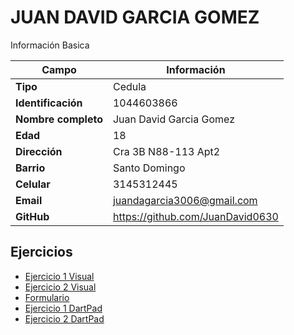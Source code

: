 # JUAN DAVID GARCIA GOMEZ
Información Basica

| Campo | Información |
| --- | --- |
| **Tipo** | Cedula |
| **Identificación** | 1044603866 |
| **Nombre completo** | Juan David Garcia Gomez |
| **Edad** | 18 |
| **Dirección** | Cra 3B N88-113 Apt2 |
| **Barrio** | Santo Domingo |
| **Celular** | 3145312445 |
| **Email** | juandagarcia3006@gmail.com |
| **GitHub** | https://github.com/JuanDavid0630 |

## Ejercicios
- [Ejercicio 1 Visual](ejercicio.md)
- [Ejercicio 2 Visual](ejercicio_2.md)
- [Formulario](C:\Users\terob\Documents\GitHub\ADSO2558427\juan_david_garcia\Formulario.md)
- [Ejercicio 1 DartPad](Ejercicio_Dart.md)
- [Ejercicio 2 DartPad](ejercicio_4.md)
